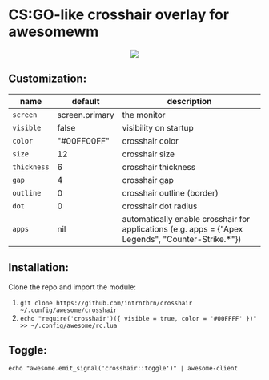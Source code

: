 CS:GO-like crosshair overlay for awesomewm
==================

<p align="center">
  <img src="https://user-images.githubusercontent.com/1234183/172886550-6a730c44-99d8-44ee-9aa7-f0e24d2eeff5.png">
</p>


Customization:
------------

| name | default | description
|---|---|---
| `screen` | screen.primary | the monitor
| `visible` | false | visibility on startup
| `color` | "#00FF00FF"  | crosshair color
| `size` | 12 | crosshair size
| `thickness` | 6 | crosshair thickness
| `gap` | 4 | crosshair gap
| `outline` | 0 | crosshair outline (border)
| `dot` | 0 | crosshair dot radius
| `apps` | nil | automatically enable crosshair for applications (e.g. apps = {"Apex Legends", "Counter-Strike.*"})


Installation:
------------

Clone the repo and import the module:

1. `git clone https://github.com/intrntbrn/crosshair ~/.config/awesome/crosshair`
2. `echo "require('crosshair')({ visible = true, color = '#00FFFF' })" >> ~/.config/awesome/rc.lua`


Toggle:
------------

```echo "awesome.emit_signal('crosshair::toggle')" | awesome-client```
